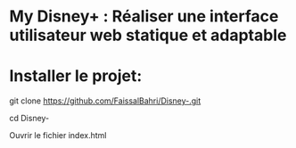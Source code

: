 # My Disney+ : Réaliser une interface utilisateur web statique et adaptable 

# Installer le projet:

git clone https://github.com/FaissalBahri/Disney-.git

cd Disney-

Ouvrir le fichier index.html
